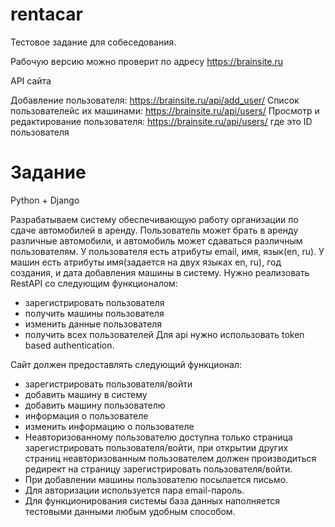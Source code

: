 # rentacar
Тестовое задание для собеседования.

Рабочую версию можно проверит по адресу https://brainsite.ru
 
API сайта
 
Добавление пользователя: https://brainsite.ru/api/add_user/
Список пользователейс их машинами: https://brainsite.ru/api/users/
Просмотр и редактирование пользователя: https://brainsite.ru/api/users/<id>  где <id> это ID пользователя

# Задание
Python + Django

Разрабатываем систему обеспечивающую работу организации по сдаче автомобилей в аренду.
Пользователь может брать в аренду различные автомобили, и автомобиль может сдаваться различным пользователям.
У пользователя есть атрибуты email, имя, язык(en, ru). У машин есть атрибуты имя(задается на двух языках en, ru), год создания, и дата добавления машины в систему.
Нужно реализовать RestAPI со следующим функционалом:
- зарегистрировать пользователя
- получить машины пользователя
- изменить данные пользователя
- получить всех пользователей
Для api нужно использовать token based authentication.


Сайт должен предоставлять следующий функционал:
- зарегистрировать пользователя/войти
- добавить машину в систему
- добавить машину пользователю
- информация о пользователе
- изменить информацию о пользователе
- Неавторизованному пользователю доступна только страница зарегистрировать пользователя/войти, при открытии других страниц неавторизованным пользователем должен производиться редирект на страницу зарегистрировать пользователя/войти.
- При добавлении машины пользователю посылается письмо. 
- Для авторизации используется пара email-пароль.
- Для функционирования системы база данных наполняется тестовыми данными любым удобным способом.
